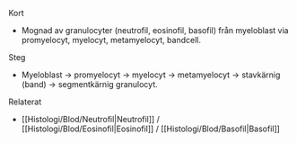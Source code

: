 Kort
- Mognad av granulocyter (neutrofil, eosinofil, basofil) från myeloblast via promyelocyt, myelocyt, metamyelocyt, bandcell.

Steg
- Myeloblast → promyelocyt → myelocyt → metamyelocyt → stavkärnig (band) → segmentkärnig granulocyt.

Relaterat
- [[Histologi/Blod/Neutrofil|Neutrofil]] / [[Histologi/Blod/Eosinofil|Eosinofil]] / [[Histologi/Blod/Basofil|Basofil]]
